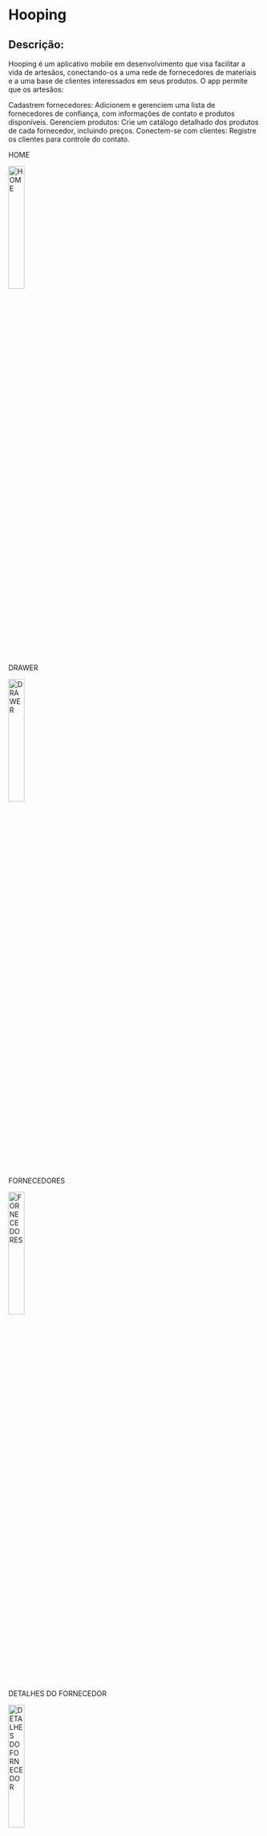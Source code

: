# Hooping

## Descrição:

Hooping é um aplicativo mobile em desenvolvimento que visa facilitar a vida de artesãos, conectando-os a uma rede de fornecedores de materiais e a uma base de clientes interessados em seus produtos. O app permite que os artesãos:

Cadastrem fornecedores: Adicionem e gerenciem uma lista de fornecedores de confiança, com informações de contato e produtos disponíveis.
Gerenciem produtos: Crie um catálogo detalhado dos produtos de cada fornecedor, incluindo preços.
Conectem-se com clientes: Registre os clientes para controle do contato.

HOME 

<img src="https://github.com/user-attachments/assets/738f1544-9c9b-4e38-a768-ac678003f192" width="25%" height="25%" alt="HOME">

DRAWER 

<img src="https://github.com/user-attachments/assets/acef6b10-3316-4053-9d58-eaa93cd89fc4" width="25%" height="25%" alt="DRAWER">

FORNECEDORES

<img src="https://github.com/user-attachments/assets/0ee19281-55e2-4fcb-9375-db59972b40c5" width="25%" height="25%" alt="FORNECEDORES">

DETALHES DO FORNECEDOR 

<img src="https://github.com/user-attachments/assets/f1efc546-9fcd-4620-8cf4-56b1805af90b" width="25%" height="25%" alt="DETALHES DO FORNECEDOR">

ADICIONAR PRODUTO

<img src="https://github.com/user-attachments/assets/257b0eab-aab9-46d6-b5b4-24e304bb92d1" width="25%" height="25%" alt="ADICIONAR PRODUTO">

FORNECEDOR COM PRODUTO

<img src="https://github.com/user-attachments/assets/251da860-5843-48d3-ac8f-7ca915913249" width="25%" height="25%" alt="FORNECEDOR COM PRODUTO">

CLIENTES

<img src="https://github.com/user-attachments/assets/1fa08d4d-b913-40d5-ad30-92eb8062b482" width="25%" height="25%" alt="CLIENTES">

CADASTRO DE CLIENTE COM VALIDAÇÕES

<img src="https://github.com/user-attachments/assets/59f60be4-c7c1-4627-89ce-9402be67e4d2" width="25%" height="25%" alt="CADASTRO DE CLIENTE COM VALIDAÇÕES">

CLIENTE CADASTRADO 

<img src="https://github.com/user-attachments/assets/4a3c7d77-3ef9-4de1-86bb-07c188f4c79b" width="25%" height="25%" alt="CLIENTE CADASTRADO ">

## Tecnologias:


__React Native__: Framework para desenvolvimento de aplicativos mobile nativos usando JavaScript e React.
__Firebase__: Backend como serviço
